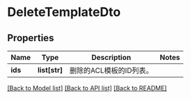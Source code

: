 # DeleteTemplateDto

## Properties
Name | Type | Description | Notes
------------ | ------------- | ------------- | -------------
**ids** | **list[str]** | 删除的ACL模板的ID列表。 | 

[[Back to Model list]](../README.md#documentation-for-models) [[Back to API list]](../README.md#documentation-for-api-endpoints) [[Back to README]](../README.md)


